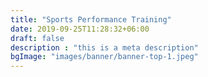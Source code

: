 ```yaml
---
title: "Sports Performance Training"
date: 2019-09-25T11:28:32+06:00
draft: false
description : "this is a meta description"
bgImage: "images/banner/banner-top-1.jpeg"
---
```


